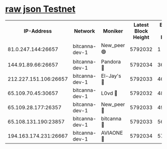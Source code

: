 [raw json Testnet](https://rpc-check.bcat.stavr.tech/bcat/rpc-bcat-result.json)
=


<table><tr><th>IP-Address</th><th>Network</th><th>Moniker</th><th>Latest Block Height</th><th>Earliest Block Height</th><th>Catching Up</th><th>Tx Index</th><th>Voting Power</th><th>Scan Time</th></tr><tr><td>81.0.247.144:26657</td><td>bitcanna-dev-1</td><td>New_peer 🟢</td><td>5792032</td><td>1</td><td>False</td><td>on</td><td>0</td><td>2024-01-02T13:11:33.993816658UTC</td></tr><tr><td>144.91.89.66:26657</td><td>bitcanna-dev-1</td><td>Pandora 🔴</td><td>5792034</td><td>3675711</td><td>False</td><td>on</td><td>2096387</td><td>2024-01-02T13:11:44.048095766UTC</td></tr><tr><td>212.227.151.106:26657</td><td>bitcanna-dev-1</td><td>El-Jay's 🔴</td><td>5792033</td><td>4670391</td><td>False</td><td>on</td><td>2218164</td><td>2024-01-02T13:11:40.890139708UTC</td></tr><tr><td>65.109.70.45:30657</td><td>bitcanna-dev-1</td><td>L0vd 🔴</td><td>5792032</td><td>4828155</td><td>False</td><td>on</td><td>7920</td><td>2024-01-02T13:11:34.432542703UTC</td></tr><tr><td>65.109.28.177:26357</td><td>bitcanna-dev-1</td><td>New_peer 🔴</td><td>5792033</td><td>4952911</td><td>False</td><td>on</td><td>2237067</td><td>2024-01-02T13:11:41.251938437UTC</td></tr><tr><td>65.108.131.190:23857</td><td>bitcanna-dev-1</td><td>bitcanna 🔴</td><td>5792033</td><td>5692033</td><td>False</td><td>off</td><td>82368</td><td>2024-01-02T13:11:41.659915616UTC</td></tr><tr><td>194.163.174.231:26667</td><td>bitcanna-dev-1</td><td>AVIAONE 🔴</td><td>5792034</td><td>5783041</td><td>False</td><td>on</td><td>1949865</td><td>2024-01-02T13:11:46.409966271UTC</td></tr></table>